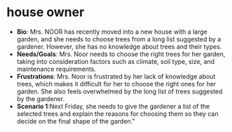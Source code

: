 # house owner

- **Bio**: Mrs. NOOR has recently moved into a new house with a large garden,
  and she needs to choose trees from a long list suggested by a gardener.
  However, she has no knowledge about trees and their types.
- **Needs/Goals**: Mrs. Noor needs to choose the right trees for her garden,
  taking into consideration factors such as climate, soil type, size, and
  maintenance requirements.
- **Frustrations**: Mrs. Noor is frustrated by her lack of knowledge about
  trees, which makes it difficult for her to choose the right ones for her
  garden. She also feels overwhelmed by the long list of trees suggested by the
  gardener.
- **Scenario 1**:Next Friday, she needs to give the gardener a list of the
  selected trees and explain the reasons for choosing them so they can decide on
  the final shape of the garden."
